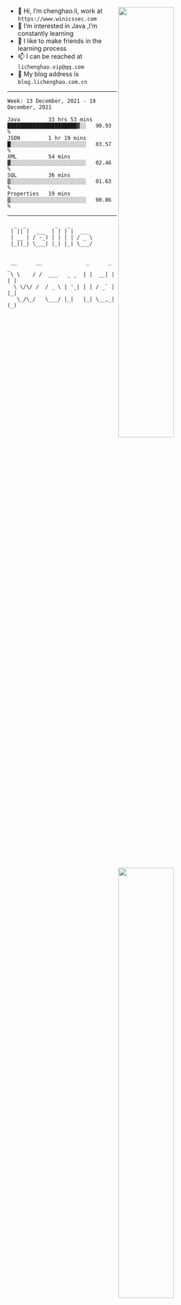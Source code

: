 [<img align="right" width="50%" src="https://github-readme-stats.vercel.app/api?username=lichlaughing&show_icons=true">](https://metrics.lecoq.io/ouuan?template=classic)
- 👋 Hi, I’m chenghao.li, work at `https://www.winicssec.com`
- 👀 I’m interested in Java ,I’m constantly learning
- 💞️ I like to make friends in the learning process
- 📫 I can be reached at `lichenghao.vip@qq.com`
- 🔗 My blog address is `blog.lichenghao.com.cn`


------
<!--START_SECTION:waka-->
```text
Week: 13 December, 2021 - 19 December, 2021

Java         33 hrs 53 mins  ██████████████████████▓░░   90.93 % 
JSON         1 hr 19 mins    █░░░░░░░░░░░░░░░░░░░░░░░░   03.57 % 
XML          54 mins         ▓░░░░░░░░░░░░░░░░░░░░░░░░   02.46 % 
SQL          36 mins         ▒░░░░░░░░░░░░░░░░░░░░░░░░   01.63 % 
Properties   19 mins         ▒░░░░░░░░░░░░░░░░░░░░░░░░   00.86 % 
```
<!--END_SECTION:waka-->

------

[<img align="right" width="50%" src="https://www.clustrmaps.com/map_v2.png?cl=ffffff&w=300&t=tt&d=o2HGaalky8OiHBxnoPq9wPYTNv7qpo8ua9FG06sBqt4&co=2d78ad&ct=ffffff">](https://github.com/lichlaughing)

```
  _  _         _   _       
 | || |  ___  | | | |  ___ 
 | __ | / -_) | | | | / _ \
 |_||_| \___| |_| |_| \___/
                           
```
```
 __      __              _      _     _ 
 \ \    / /  ___   _ _  | |  __| |   | |
  \ \/\/ /  / _ \ | '_| | | / _` |   |_|
   \_/\_/   \___/ |_|   |_| \__,_|   (_)
                                        
```
